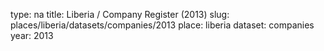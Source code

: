 type: na
title: Liberia / Company Register (2013)
slug: places/liberia/datasets/companies/2013
place: liberia
dataset: companies
year: 2013
